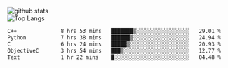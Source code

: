 ![github stats](https://github-readme-stats.vercel.app/api?username=AndreFerreira5&show_icons=true&theme=dark&count_private=true)
<br>
![Top Langs](https://github-readme-stats.vercel.app/api/top-langs/?username=AndreFerreira5&layout=compact&theme=dark)
<br>
<!--START_SECTION:waka-->

```txt
C++              8 hrs 53 mins   ███████▒░░░░░░░░░░░░░░░░░   29.01 %
Python           7 hrs 38 mins   ██████▒░░░░░░░░░░░░░░░░░░   24.94 %
C                6 hrs 24 mins   █████▒░░░░░░░░░░░░░░░░░░░   20.93 %
ObjectiveC       3 hrs 54 mins   ███▒░░░░░░░░░░░░░░░░░░░░░   12.77 %
Text             1 hr 22 mins    █░░░░░░░░░░░░░░░░░░░░░░░░   04.48 %
```

<!--END_SECTION:waka-->
